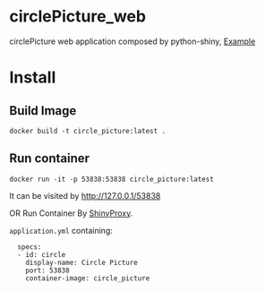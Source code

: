 # circlePicture_web
circlePicture web application composed by python-shiny, [Example](https://makotofan.xyz/app/circle)

# Install 
## Build Image 
```
docker build -t circle_picture:latest .
```
## Run container
```
docker run -it -p 53838:53838 circle_picture:latest
```

It can be visited by http://127.0.0.1/53838

OR Run Container By [ShinyProxy](https://github.com/openanalytics/shinyproxy-shiny-for-python-demo).

`application.yml` containing:

```
  specs:
  - id: circle
    display-name: Circle Picture
    port: 53838
    container-image: circle_picture
```
